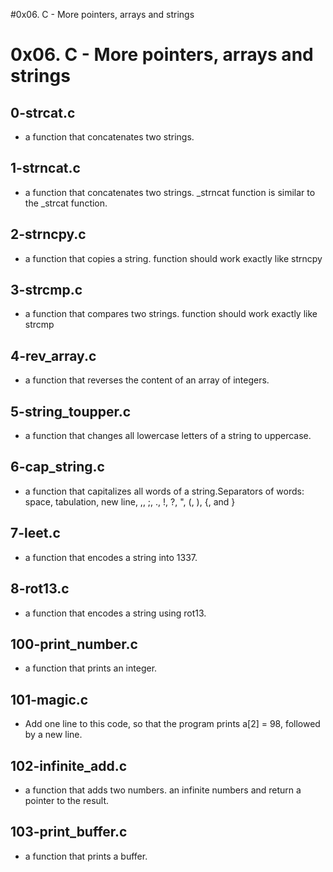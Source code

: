 #0x06. C - More pointers, arrays and strings

# 0x06. C - More pointers, arrays and strings

## 0-strcat.c 
* a function that concatenates two strings.

## 1-strncat.c 
* a function that concatenates two strings. _strncat function is similar to the _strcat function.

## 2-strncpy.c
* a function that copies a string. function should work exactly like strncpy

## 3-strcmp.c
* a function that compares two strings. function should work exactly like strcmp

## 4-rev_array.c 
* a function that reverses the content of an array of integers.

## 5-string_toupper.c
* a function that changes all lowercase letters of a string to uppercase.

## 6-cap_string.c 
* a function that capitalizes all words of a string.Separators of words: space, tabulation, new line, ,, ;, ., !, ?, ", (, ), {, and }

## 7-leet.c 
* a function that encodes a string into 1337.

## 8-rot13.c 
* a function that encodes a string using rot13.

## 100-print_number.c 
* a function that prints an integer.

## 101-magic.c 
* Add one line to this code, so that the program prints a[2] = 98, followed by a new line.

## 102-infinite_add.c
* a function that adds two numbers. an infinite numbers and return a pointer to the result.

## 103-print_buffer.c 
* a function that prints a buffer.

